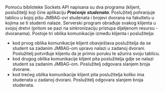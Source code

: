 Pomoću biblioteke Sockets API napisana su dva programa (klijent, poslužitelj) koji čine aplikaciju ***Praćenje studenata***. Poslužitelj pohranjuje tablicu u kojoj pišu JMBAG-ovi studenata i brojevi dvorana na fakultetu u kojima se ti studenti nalaze. Serverski program obrađuje svakog klijenta u svojoj dretvi (pritom se pazi na sinkronizaciju pristupa dijeljenom resursu - dvoranama). Postoje tri oblika komunikacije između klijenta i poslužitelja:
- kod prvog oblika komunikacije klijent obavještava poslužitelja da se student sa zadanim JMBAG-om
upravo nalazi u zadanoj dvorani. Poslužitelj potvrđuje klijentu da je primio poruku te ažurira svoju tablicu.
- kod drugog oblika komunikacije klijent pita poslužitelja gdje se nalazi student sa zadanim JMBAG-om. Poslužitelj odgovara slanjem broja dvorane.
- kod trećeg oblika komunikacije klijent pita poslužitelja koliko ima studenata u zadanoj dvorani. Poslužitelj odgovara slanjem broja studenata.
